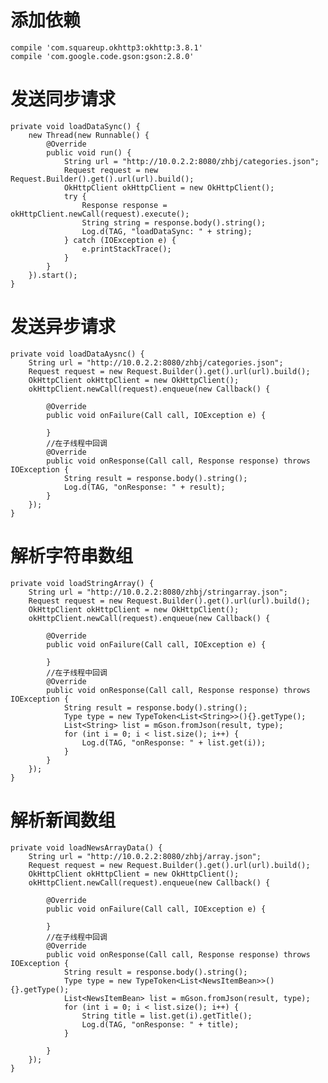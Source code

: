# 添加依赖 #
    compile 'com.squareup.okhttp3:okhttp:3.8.1'
    compile 'com.google.code.gson:gson:2.8.0'

# 发送同步请求 #
    private void loadDataSync() {
        new Thread(new Runnable() {
            @Override
            public void run() {
                String url = "http://10.0.2.2:8080/zhbj/categories.json";
                Request request = new Request.Builder().get().url(url).build();
                OkHttpClient okHttpClient = new OkHttpClient();
                try {
                    Response response = okHttpClient.newCall(request).execute();
                    String string = response.body().string();
                    Log.d(TAG, "loadDataSync: " + string);
                } catch (IOException e) {
                    e.printStackTrace();
                }
            }
        }).start();
    }
# 发送异步请求 #
    private void loadDataAysnc() {
        String url = "http://10.0.2.2:8080/zhbj/categories.json";
        Request request = new Request.Builder().get().url(url).build();
        OkHttpClient okHttpClient = new OkHttpClient();
        okHttpClient.newCall(request).enqueue(new Callback() {

            @Override
            public void onFailure(Call call, IOException e) {

            }
            //在子线程中回调
            @Override
            public void onResponse(Call call, Response response) throws IOException {
                String result = response.body().string();
                Log.d(TAG, "onResponse: " + result);
            }
        });
    }

# 解析字符串数组 #
    private void loadStringArray() {
        String url = "http://10.0.2.2:8080/zhbj/stringarray.json";
        Request request = new Request.Builder().get().url(url).build();
        OkHttpClient okHttpClient = new OkHttpClient();
        okHttpClient.newCall(request).enqueue(new Callback() {

            @Override
            public void onFailure(Call call, IOException e) {

            }
            //在子线程中回调
            @Override
            public void onResponse(Call call, Response response) throws IOException {
                String result = response.body().string();
                Type type = new TypeToken<List<String>>(){}.getType();
                List<String> list = mGson.fromJson(result, type);
                for (int i = 0; i < list.size(); i++) {
                    Log.d(TAG, "onResponse: " + list.get(i));
                }
            }
        });
    }

# 解析新闻数组 #
    private void loadNewsArrayData() {
        String url = "http://10.0.2.2:8080/zhbj/array.json";
        Request request = new Request.Builder().get().url(url).build();
        OkHttpClient okHttpClient = new OkHttpClient();
        okHttpClient.newCall(request).enqueue(new Callback() {

            @Override
            public void onFailure(Call call, IOException e) {

            }
            //在子线程中回调
            @Override
            public void onResponse(Call call, Response response) throws IOException {
                String result = response.body().string();
                Type type = new TypeToken<List<NewsItemBean>>(){}.getType();
                List<NewsItemBean> list = mGson.fromJson(result, type);
                for (int i = 0; i < list.size(); i++) {
                    String title = list.get(i).getTitle();
                    Log.d(TAG, "onResponse: " + title);
                }

            }
        });
    }